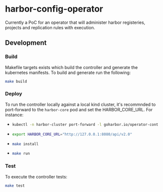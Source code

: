 # harbor-config-operator

Currently a PoC for an operator that will administer harbor registeries, projects and replication rules with execution.

## Development

### Build

Makefile targets exists which build the controller and generate the kubernetes manifests. To build and generate run the following:

```sh
make build
```

### Deploy

To run the controller locally against a local kind cluster, it's recommnded to port-forward to the `harbor-core` pod and set the HARBOR_CORE_URL. For instance:

- ```sh
  kubectl -n harbor-cluster port-forward -l goharbor.io/operator-controller=core 8080:80
  ```

- ```sh
  export HARBOR_CORE_URL="http://127.0.0.1:8080/api/v2.0"
  ```

- ```sh
  make install
  ```

- ```sh
  make run
  ```
### Test

To execute the controller tests:
```sh
make test
```
